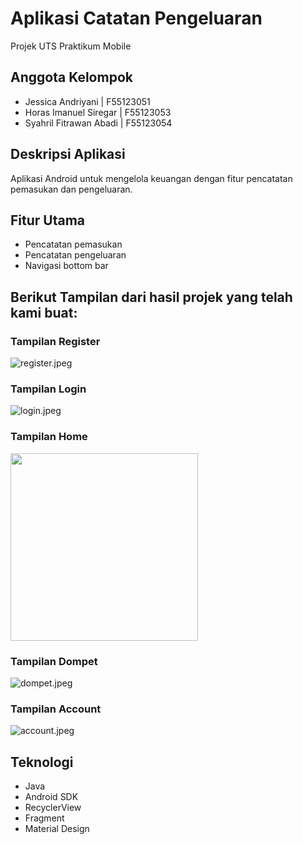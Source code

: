 # Aplikasi Catatan Pengeluaran

Projek UTS Praktikum Mobile

## Anggota Kelompok
- Jessica Andriyani | F55123051
- Horas Imanuel Siregar | F55123053
- Syahril Fitrawan Abadi | F55123054

## Deskripsi Aplikasi
Aplikasi Android untuk mengelola keuangan dengan fitur pencatatan pemasukan dan pengeluaran.

## Fitur Utama
- Pencatatan pemasukan
- Pencatatan pengeluaran
- Navigasi bottom bar

## Berikut Tampilan dari hasil projek yang telah kami buat:

### Tampilan Register
![register.jpeg](app/sampledata/register.jpeg)

### Tampilan Login
![login.jpeg](app/sampledata/login.jpeg)

### Tampilan Home
<img src="app/sampledata/register.jpeg" width="300">

### Tampilan Dompet
![dompet.jpeg](app/sampledata/dompet.jpeg)

### Tampilan Account
![account.jpeg](app/sampledata/account.jpeg)

## Teknologi
- Java
- Android SDK
- RecyclerView
- Fragment
- Material Design
